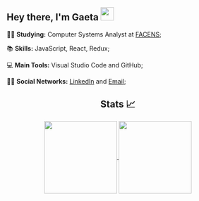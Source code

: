 <h2 > Hey there, I'm Gaeta <img src="https://c.tenor.com/AUHgwWxTw14AAAAi/dm4uz3-foekoe.gif" width="30" height="30"  /> </h2>

:man_student: **Studying:** Computer Systems Analyst at [FACENS](https://www.facens.br);

📚 **Skills:** JavaScript, React, Redux; 

💻 **Main Tools:** Visual Studio Code and GitHub;

:raising_hand_man: **Social Networks:** [LinkedIn](https://www.linkedin.com/in/jpgaeta/) and [Email](mailto:jpgaeta.dev@gmail.com);

<h2 align="center"> Stats 📈 </h2>

<p align="center">
  <a href="https://github.com/anuraghazra/github-readme-stats">
    <img     
      align="center"
      height="165"       
      src="https://github-readme-stats.vercel.app/api/top-langs/?username=jpgaeta&layout=compact&theme=tokyonight"
    />
  </a>
  <a href="https://github.com/anuraghazra/github-readme-stats">
    <img
      align="center"
      height="165"
      src="https://github-readme-stats.vercel.app/api?username=jpgaeta&theme=tokyonight&show_icons=true"
    />
  </a>
</p>


<!--
**JPGaeta/JPGaeta** is a ✨ _special_ ✨ repository because its `README.md` (this file) appears on your GitHub profile.

Here are some ideas to get you started:

- 🔭 I’m currently working on ...
- 🌱 I’m currently learning ...
- 👯 I’m looking to collaborate on ...
- 🤔 I’m looking for help with ...
- 💬 Ask me about ...
- 📫 How to reach me: ...
- 😄 Pronouns: ...
- ⚡ Fun fact: ...
-->
